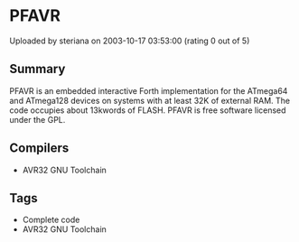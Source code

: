 # PFAVR

Uploaded by steriana on 2003-10-17 03:53:00 (rating 0 out of 5)

## Summary

PFAVR is an embedded interactive Forth implementation for the ATmega64 and ATmega128 devices on systems with at least 32K of external RAM. The code occupies about 13kwords of FLASH. PFAVR is free software licensed under the GPL.

## Compilers

- AVR32 GNU Toolchain

## Tags

- Complete code
- AVR32 GNU Toolchain
